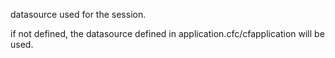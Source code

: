 datasource used for the session.

if not defined, the datasource defined in application.cfc/cfapplication will be used.